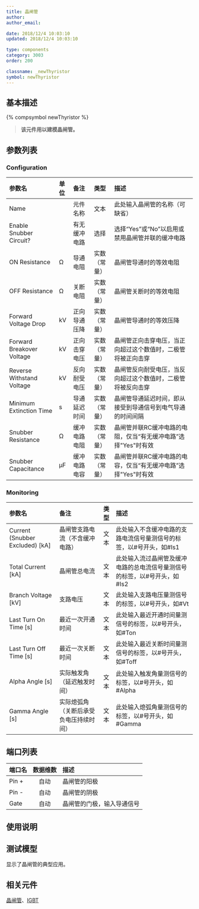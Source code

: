 ```yaml
---
title: 晶闸管
author: 
author_email:

date: 2018/12/4 10:03:10
updated: 2018/12/4 10:03:10

type: components
category: 3003
order: 200

classname: _newThyristor
symbol: newThyristor
---
```

## 基本描述
{% compsymbol newThyristor %}

> **该元件用以建模晶闸管。**

## 参数列表
### Configuration
| 参数名 | 单位 | 备注 | 类型 | 描述 |
| :--- | :--- | :--- | :--: | :--- |
| Name |  | 元件名称 | 文本 | 此处输入晶闸管的名称（可缺省） |
| Enable Snubber Circuit? |  | 有无缓冲电路 | 选择 | 选择“Yes”或“No”以启用或禁用晶闸管并联的缓冲电路 |
| ON Resistance | Ω | 导通电阻 | 实数（常量） | 晶闸管导通时的等效电阻 |
| OFF Resistance | Ω | 关断电阻 | 实数（常量） | 晶闸管关断时的等效电阻 |
| Forward Voltage Drop | kV | 正向导通压降 | 实数（常量） |晶闸管导通时的等效压降 |
| Forward Breakover Voltage | kV | 正向击穿电压 | 实数（常量） | 晶闸管正向击穿电压，当正向超过这个数值时，二极管将被正向击穿 |
| Reverse Withstand Voltage | kV | 反向耐受电压 | 实数（常量） | 晶闸管反向耐受电压，当反向超过这个数值时，二极管将被反向击穿 |
| Minimum Extinction Time | s | 导通延迟时间 | 实数（常量） | 晶闸管导通延迟时间，即从接受到导通信号到电气导通的时间间隔 |
| Snubber Resistance | Ω | 缓冲电路电阻 | 实数（常量） | 晶闸管并联RC缓冲电路的电阻，仅当“有无缓冲电路”选择"Yes"时有效 |
| Snubber Capacitance | μF | 缓冲电路电容 | 实数（常量） | 晶闸管并联RC缓冲电路的电容，仅当“有无缓冲电路”选择"Yes"时有效 |

### Monitoring
| 参数名 | 备注 | 类型 | 描述 |
| :--- | :--- | :--: | :--- |
| Current (Snubber Excluded) \[kA\] | 晶闸管支路电流（不含缓冲电路） | 文本 | 此处输入不含缓冲电路的支路电流信号量测信号的标签，以#号开头，如#Is1 |
| Total Current \[kA\] | 晶闸管总电流 | 文本 | 此处输入流过晶闸管及缓冲电路的总电流信号量测信号的标签，以#号开头，如#Is2  |
| Branch Voltage \[kV\] | 支路电压 | 文本 | 此处输入支路电压量测信号的标签，以#号开头，如#Vt |
| Last Turn On Time \[s\] | 最近一次开通时间 | 文本 |此处输入最近开通时间量测信号的标签，以#号开头，如#Ton   |
| Last Turn Off Time \[s\] | 最近一次关断时间 | 文本 | 此处输入最近关断时间量测信号的标签，以#号开头，如#Toff |
| Alpha Angle \[s\] | 实际触发角（延迟触发时间） | 文本 | 此处输入触发角量测信号的标签，以#号开头，如#Alpha |
| Gamma Angle \[s\] | 实际熄弧角（关断后承受负电压持续时间） | 文本 | 此处输入熄弧角量测信号的标签，以#号开头，如#Gamma |


## 端口列表

| 端口名 | 数据维数 | 描述 |
| :--- | :--:  | :--- |
| Pin + | 自动 | 晶闸管的阳极|                   
| Pin - | 自动 |晶闸管的阴极 |                   
| Gate | 自动 |晶闸管的门极，输入导通信号 |                   

## 使用说明


## 测试模型
[<test name>](<test link>)显示了晶闸管的典型应用。

## 相关元件

[晶闸管](/components/comp_newThyristor.html)、[IGBT](/components/comp_newIGBT.html)
